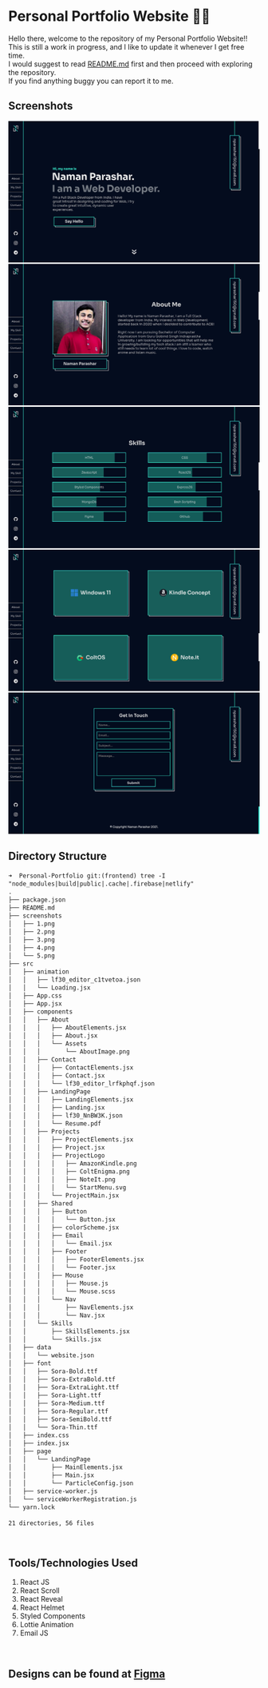 # Personal Portfolio Website 👨‍💻
Hello there, welcome to the repository of my Personal Portfolio Website!! <br>
This is still a work in progress, and I like to update it whenever I get free time. <br>
I would suggest to read [README.md](./README.md) first and then proceed with exploring the repository. <br>
If you find anything buggy you can report it to me.
## Screenshots
![Homepage](/screenshots/1.png "Homepage")
![About](/screenshots/2.png "About")
![Skills](/screenshots/3.png "Skills")
![Projects](/screenshots/4.png "Projects")
![Contact](/screenshots/5.png "Contact")
<br>

## Directory Structure 
```.
➜  Personal-Portfolio git:(frontend) tree -I "node_modules|build|public|.cache|.firebase|netlify"
.
├── package.json
├── README.md
├── screenshots
│   ├── 1.png
│   ├── 2.png
│   ├── 3.png
│   ├── 4.png
│   └── 5.png
├── src
│   ├── animation
│   │   ├── lf30_editor_c1tvetoa.json
│   │   └── Loading.jsx
│   ├── App.css
│   ├── App.jsx
│   ├── components
│   │   ├── About
│   │   │   ├── AboutElements.jsx
│   │   │   ├── About.jsx
│   │   │   └── Assets
│   │   │       └── AboutImage.png
│   │   ├── Contact
│   │   │   ├── ContactElements.jsx
│   │   │   ├── Contact.jsx
│   │   │   └── lf30_editor_lrfkphqf.json
│   │   ├── LandingPage
│   │   │   ├── LandingElements.jsx
│   │   │   ├── Landing.jsx
│   │   │   ├── lf30_NnBW3K.json
│   │   │   └── Resume.pdf
│   │   ├── Projects
│   │   │   ├── ProjectElements.jsx
│   │   │   ├── Project.jsx
│   │   │   ├── ProjectLogo
│   │   │   │   ├── AmazonKindle.png
│   │   │   │   ├── ColtEnigma.png
│   │   │   │   ├── NoteIt.png
│   │   │   │   └── StartMenu.svg
│   │   │   └── ProjectMain.jsx
│   │   ├── Shared
│   │   │   ├── Button
│   │   │   │   └── Button.jsx
│   │   │   ├── colorScheme.jsx
│   │   │   ├── Email
│   │   │   │   └── Email.jsx
│   │   │   ├── Footer
│   │   │   │   ├── FooterElements.jsx
│   │   │   │   └── Footer.jsx
│   │   │   ├── Mouse
│   │   │   │   ├── Mouse.js
│   │   │   │   └── Mouse.scss
│   │   │   └── Nav
│   │   │       ├── NavElements.jsx
│   │   │       └── Nav.jsx
│   │   └── Skills
│   │       ├── SkillsElements.jsx
│   │       └── Skills.jsx
│   ├── data
│   │   └── website.json
│   ├── font
│   │   ├── Sora-Bold.ttf
│   │   ├── Sora-ExtraBold.ttf
│   │   ├── Sora-ExtraLight.ttf
│   │   ├── Sora-Light.ttf
│   │   ├── Sora-Medium.ttf
│   │   ├── Sora-Regular.ttf
│   │   ├── Sora-SemiBold.ttf
│   │   └── Sora-Thin.ttf
│   ├── index.css
│   ├── index.jsx
│   ├── page
│   │   └── LandingPage
│   │       ├── MainElements.jsx
│   │       ├── Main.jsx
│   │       └── ParticleConfig.json
│   ├── service-worker.js
│   └── serviceWorkerRegistration.js
└── yarn.lock

21 directories, 56 files
```
<br>

## Tools/Technologies Used

1) React JS
2) React Scroll
3) React Reveal
4) React Helmet
5) Styled Components
6) Lottie Animation
7) Email JS

<br>

## Designs can be found at [Figma](https://www.figma.com/file/TENsqK8xUvsjlXxPgVdETr/Personal-Portfolio?node-id=0%3A1)
